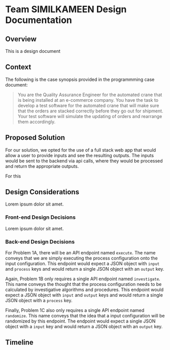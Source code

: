 # Team SIMILKAMEEN Design Documentation

## Overview

This is a design document 

## Context

The following is the case synopsis provided in the programmming case document:

> You are the Quality Assurance Engineer for the automated crane that is being installed at an
e-commerce company. You have the task to develop a test software for the automated crane that
will make sure that the orders are stacked correctly before they go out for shipment. Your test
software will simulate the updating of orders and rearrange them accordingly.

## Proposed Solution

For our solution, we opted for the use of a full stack web app that would allow a user to provide inputs and see the resulting outputs. The inputs would be sent to the backend via api calls, where they would be processed and return the appropriate outputs. 

For this 

## Design Considerations

Lorem ipsum dolor sit amet.

### Front-end Design Decisions

Lorem ipsum dolor sit amet.

### Back-end Design Decisions

For Problem 1A, there will be an API endpoint named `execute`. The name conveys that we are simply executing the process configuration onto the input configuration. This endpoint would expect a JSON object with `input` and `process` keys and would return a single JSON object with an `output` key.

Again, Problem 1B only requires a single API endpoint named `investigate`. This name conveys the thought that the process configuration needs to be calculated by investigative algorithms and procedures. This endpoint would expect a JSON object with `input` and `output` keys and would return a single JSON object with a `process` key.

Finally, Problem 1C also only requires a single API endpoint named `randomize`. This name conveys that the idea that a input configuration will be randomized by this endpoint. The endpoint would expect a single JSON object with a `input` key and would return a JSON object with an `output` key.

## Timeline

